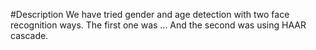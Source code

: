 #Description
We have tried gender and age detection with two face recognition ways. The first one was ... 
And the second was using HAAR cascade.
